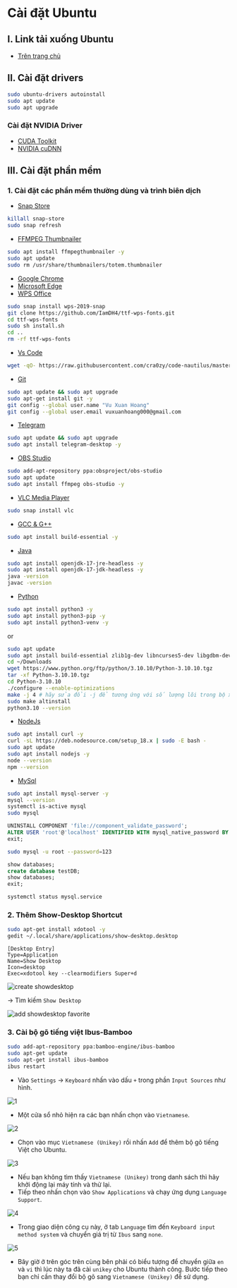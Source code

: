 # Cài đặt Ubuntu

## I. Link tải xuống Ubuntu

- [Trên trang chủ](https://ubuntu.com/download)

## II. Cài đặt drivers

```bash
sudo ubuntu-drivers autoinstall
sudo apt update
sudo apt upgrade
```

### Cài đặt NVIDIA Driver

- [CUDA Toolkit](https://developer.nvidia.com/cuda-11-8-0-download-archive?target_os=Linux&target_arch=x86_64&Distribution=Ubuntu&target_version=22.04&target_type=runfile_local)
- [NVIDIA cuDNN](https://developer.nvidia.com/rdp/cudnn-archive)

## III. Cài đặt phần mềm

### 1. Cài đặt các phần mềm thường dùng và trình biên dịch

- [Snap Store](https://snapcraft.io)

```bash
killall snap-store
sudo snap refresh
```

- [FFMPEG Thumbnailer](https://apps.kde.org/ffmpegthumbs/)

```bash
sudo apt install ffmpegthumbnailer -y
sudo apt update
sudo rm /usr/share/thumbnailers/totem.thumbnailer
```

- [Google Chrome](https://www.google.com/intl/vi/chrome/)
- [Microsoft Edge](https://www.microsoft.com/vi-vn/edge/download)
- [WPS Office](https://www.wps.com/download/)

```bash
sudo snap install wps-2019-snap
git clone https://github.com/IamDH4/ttf-wps-fonts.git
cd ttf-wps-fonts
sudo sh install.sh
cd ..
rm -rf ttf-wps-fonts
```

- [Vs Code](https://code.visualstudio.com/Download)

```bash
wget -qO- https://raw.githubusercontent.com/cra0zy/code-nautilus/master/install.sh | bash
```

- [Git](https://git-scm.com/download/linux)

```bash
sudo apt update && sudo apt upgrade
sudo apt-get install git -y
git config --global user.name "Vu Xuan Hoang"
git config --global user.email vuxuanhoang000@gmail.com
```

- [Telegram](https://desktop.telegram.org/)

```bash
sudo apt update && sudo apt upgrade
sudo apt install telegram-desktop -y
```

- [OBS Studio](https://obsproject.com/download#linux)

```bash
sudo add-apt-repository ppa:obsproject/obs-studio
sudo apt update
sudo apt install ffmpeg obs-studio -y
```

- [VLC Media Player](https://www.videolan.org/vlc/download-ubuntu.html)

```bash
sudo snap install vlc
```

- [GCC &amp; G++](https://sourceforge.net/projects/mingw-w64/files/)

```bash
sudo apt install build-essential -y
```

- [Java](https://www.oracle.com/vn/java/technologies/downloads/)

```bash
sudo apt install openjdk-17-jre-headless -y
sudo apt install openjdk-17-jdk-headless -y
java -version
javac -version
```

- [Python](https://www.python.org/downloads/)

```bash
sudo apt install python3 -y
sudo apt install python3-pip -y
sudo apt install python3-venv -y
```

or

```bash
sudo apt update
sudo apt install build-essential zlib1g-dev libncurses5-dev libgdbm-dev libnss3-dev libssl-dev libreadline-dev libffi-dev libsqlite3-dev wget libbz2-dev -y
cd ~/Downloads
wget https://www.python.org/ftp/python/3.10.10/Python-3.10.10.tgz
tar -xf Python-3.10.10.tgz
cd Python-3.10.10
./configure --enable-optimizations
make -j 4 # hãy sửa đổi -j để tương ứng với số lượng lõi trong bộ xử lý của bạn. Bạn có thể tìm số bằng cách gõ nproc.
sudo make altinstall
python3.10 --version
```

- [NodeJs](https://nodejs.org/)

```bash
sudo apt install curl -y
curl -sL https://deb.nodesource.com/setup_18.x | sudo -E bash -
sudo apt update
sudo apt install nodejs -y
node --version
npm --version
```

- [MySql](https://www.mysql.com/)

```bash
sudo apt install mysql-server -y
mysql --version
systemctl is-active mysql
sudo mysql
```

```sql
UNINSTALL COMPONENT 'file://component_validate_password';
ALTER USER 'root'@'localhost' IDENTIFIED WITH mysql_native_password BY '123';
exit;
```

```bash
sudo mysql -u root --password=123
```

```sql
show databases;
create database testDB;
show databases;
exit;
```

```bash
systemctl status mysql.service
```

### 2. Thêm Show-Desktop Shortcut

```bash
sudo apt-get install xdotool -y
gedit ~/.local/share/applications/show-desktop.desktop
```

```plaintext
[Desktop Entry]
Type=Application
Name=Show Desktop
Icon=desktop
Exec=xdotool key --clearmodifiers Super+d
```

![create showdesktop](imgs/create-showdesktop.png)

-> Tìm kiếm `Show Desktop`

![add showdesktop favorite](imgs/add-showdesktop-favorite.png)

### 3. Cài bộ gõ tiếng việt Ibus-Bamboo

```bash
sudo add-apt-repository ppa:bamboo-engine/ibus-bamboo
sudo apt-get update
sudo apt-get install ibus-bamboo
ibus restart
```

- Vào `Settings` -> `Keyboard` nhấn vào dấu `+` trong phần `Input Sources` như hình.

![1](imgs/cai-go-tieng-viet-ubuntu-1.webp)

- Một cửa sổ nhỏ hiện ra các bạn nhấn chọn vào `Vietnamese`.

![2](imgs/cai-go-tieng-viet-ubuntu-2.webp)

- Chọn vào mục `Vietnamese (Unikey)` rồi nhấn `Add` để thêm bộ gõ tiếng Việt cho Ubuntu.

![3](imgs/cai-go-tieng-viet-ubuntu-3.webp)

- Nếu bạn không tìm thấy `Vietnamese (Unikey)` trong danh sách thì hãy khởi động lại máy tính và thử lại.
- Tiếp theo nhấn chọn vào `Show Applications` và chạy ứng dụng `Language Support`.

![4](imgs/cai-go-tieng-viet-ubuntu-4.webp)

- Trong giao diện công cụ này, ở tab `Language` tìm đến `Keyboard input method system` và chuyển giá trị từ `Ibus` sang `none`.

![5](imgs/cai-go-tieng-viet-ubuntu-5.webp)

- Bây giờ ở trên góc trên cùng bên phải có biểu tượng để chuyển giữa `en` và `vi` thì lúc này ta đã cài `unikey` cho Ubuntu thành công. Bước tiếp theo bạn chỉ cần thay đổi bộ gõ sang `Vietnamese (Unikey)` để sử dụng.

